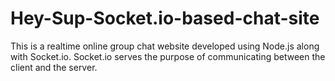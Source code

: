 # Hey-Sup-Socket.io-based-chat-site
This is a realtime online group chat website developed using Node.js along with Socket.io. Socket.io serves the purpose of communicating between the client and the server. 
